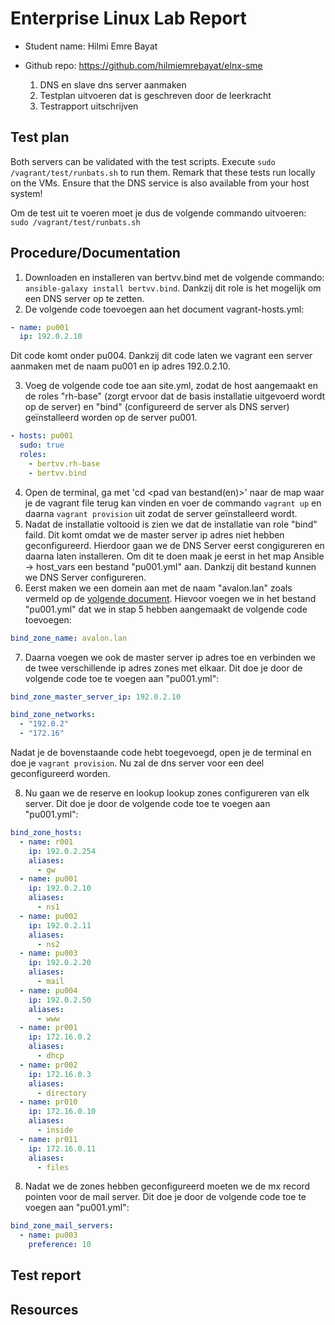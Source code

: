 # Enterprise Linux Lab Report

- Student name: Hilmi Emre Bayat
- Github repo: https://github.com/hilmiemrebayat/elnx-sme

  1. DNS en slave dns server aanmaken
  2. Testplan uitvoeren dat is geschreven door de leerkracht
  3. Testrapport uitschrijven

## Test plan
Both servers can be validated with the test scripts. Execute `sudo /vagrant/test/runbats.sh` to run them. Remark that these tests run locally on the VMs. Ensure that the DNS service is also available from your host system!

Om de test uit te voeren moet je dus de volgende commando uitvoeren: `sudo /vagrant/test/runbats.sh`

## Procedure/Documentation
1. Downloaden en installeren van bertvv.bind met de volgende commando: `ansible-galaxy install bertvv.bind`. Dankzij dit role is het mogelijk om een DNS server op te zetten.
2. De volgende code toevoegen aan het document vagrant-hosts.yml: 
```Yaml
- name: pu001
  ip: 192.0.2.10
```
   Dit code komt onder pu004. Dankzij dit code laten we vagrant een server aanmaken met de naam pu001 en ip adres 192.0.2.10.
   
3. Voeg de volgende code toe aan site.yml, zodat de host aangemaakt en de roles "rh-base" (zorgt ervoor dat de basis installatie uitgevoerd wordt op de server) en "bind" (configureerd de server als DNS server) geïnstalleerd worden op de server pu001.
```Yaml
- hosts: pu001
  sudo: true
  roles:
    - bertvv.rh-base
    - bertvv.bind
```
4. Open de terminal, ga met 'cd <pad van bestand(en)>' naar de map waar je de vagrant file terug kan vinden en voer de commando `vagrant up` en daarna `vagrant provision` uit zodat de server geïnstalleerd wordt.
5. Nadat de installatie voltooid is zien we dat de installatie van role "bind" faild. Dit komt omdat we de master server ip adres niet hebben geconfigureerd. Hierdoor gaan we de DNS Server eerst congigureren en daarna laten installeren. Om dit te doen maak je eerst in het map Ansible -> host_vars een bestand "pu001.yml" aan. Dankzij dit bestand kunnen we DNS Server configureren.
6. Eerst maken we een domein aan met de naam "avalon.lan" zoals vermeld op de [volgende document](https://github.com/hilmiemrebayat/elnx-sme/blob/master/doc/02-dns.md). Hievoor voegen we in het bestand "pu001.yml" dat we in stap 5 hebben aangemaakt de volgende code toevoegen:
```Yaml
bind_zone_name: avalon.lan
```
7. Daarna voegen we ook de master server ip adres toe en verbinden we de twee verschillende ip adres zones met elkaar. Dit doe je door de volgende code toe te voegen aan "pu001.yml":
```Yaml
bind_zone_master_server_ip: 192.0.2.10

bind_zone_networks:
  - "192.0.2"
  - "172.16"

```
  Nadat je de bovenstaande code hebt toegevoegd, open je de terminal en doe je `vagrant provision`. Nu zal de dns server voor een deel geconfigureerd worden.
 
8. Nu gaan we de reserve en lookup lookup zones configureren van elk server. Dit doe je door de volgende code toe te voegen aan "pu001.yml":

```Yaml
bind_zone_hosts:
  - name: r001
    ip: 192.0.2.254
    aliases:
      - gw
  - name: pu001
    ip: 192.0.2.10
    aliases:
      - ns1
  - name: pu002
    ip: 192.0.2.11
    aliases:
      - ns2
  - name: pu003
    ip: 192.0.2.20
    aliases:
      - mail
  - name: pu004
    ip: 192.0.2.50
    aliases:
      - www
  - name: pr001
    ip: 172.16.0.2
    aliases:
      - dhcp
  - name: pr002
    ip: 172.16.0.3
    aliases:
      - directory
  - name: pr010
    ip: 172.16.0.10
    aliases:
      - inside
  - name: pr011
    ip: 172.16.0.11
    aliases:
      - files

```
8. Nadat we de zones hebben geconfigureerd moeten we de mx record pointen voor de mail server. Dit doe je door de volgende code toe te voegen aan "pu001.yml":
```Yaml
bind_zone_mail_servers:
  - name: pu003
    preference: 10
```
## Test report

## Resources
